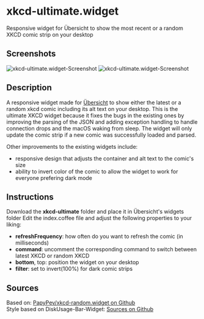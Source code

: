 # xkcd-ultimate.widget
Responsive widget for Übersicht to show the most recent or a random XKCD comic strip on your desktop

## Screenshots
![xkcd-ultimate.widget-Screenshot](./screenshot1.png)
![xkcd-ultimate.widget-Screenshot](./screenshot2.png)

## Description
A responsive widget made for [Übersicht](http://tracesof.net/uebersicht/) to show either the latest or a random xkcd comic including its alt text on your desktop. This is the ultimate XKCD widget because it fixes the bugs in the existing ones by improving the parsing of the JSON and adding exception handling to handle connection drops and the macOS waking from sleep. The widget will only update the comic strip if a new comic was successfully loaded and parsed.

Other improvements to the existing widgets include:
- responsive design that adjusts the container and alt text to the comic's size
- ability to invert color of the comic to allow the widget to work for everyone prefering dark mode

## Instructions
Download the **xkcd-ultimate** folder and place it in Übersicht's widgets folder
Edit the index.coffee file and adjust the following properties to your liking:
- **refreshFrequency**: how often do you want to refresh the comic (in milliseconds)
- **command**: uncomment the corresponding command to switch between latest XKCD or random XKCD
- **bottom**, top: position the widget on your desktop
- **filter**: set to invert(100%) for dark comic strips

## Sources
Based on: <a href="https://github.com/PapyPev/xkcd-random.widget">PapyPev/xkcd-random.widget on Github</a><br>
Style based on DiskUsage-Bar-Widget: <a href="https://github.com/dinever/DiskUsage-Bar-Widget">Sources on Github</a>
